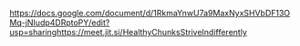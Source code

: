 https://docs.google.com/document/d/1RkmaYnwU7a9MaxNyxSHVbDF13OMq-jNIudp4DRptoPY/edit?usp=sharinghttps://meet.jit.si/HealthyChunksStriveIndifferently

